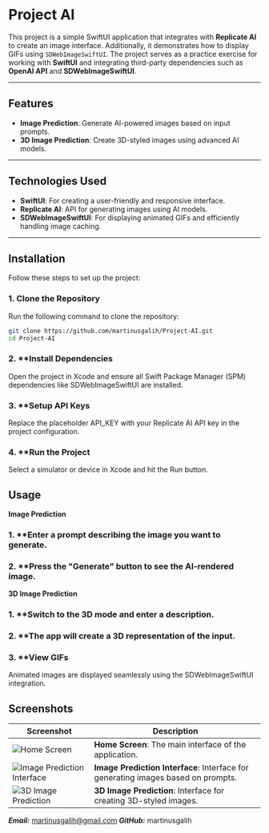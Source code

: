# **Project AI**

This project is a simple SwiftUI application that integrates with **Replicate AI** to create an image interface. Additionally, it demonstrates how to display GIFs using `SDWebImageSwiftUI`. The project serves as a practice exercise for working with **SwiftUI** and integrating third-party dependencies such as **OpenAI API** and **SDWebImageSwiftUI**.

---

## **Features**

- **Image Prediction**: Generate AI-powered images based on input prompts.
- **3D Image Prediction**: Create 3D-styled images using advanced AI models.

---

## **Technologies Used**

- **SwiftUI**: For creating a user-friendly and responsive interface.
- **Replicate AI**: API for generating images using AI models.
- **SDWebImageSwiftUI**: For displaying animated GIFs and efficiently handling image caching.

---

## **Installation**

Follow these steps to set up the project:

### 1. **Clone the Repository**  
Run the following command to clone the repository:
```bash
git clone https://github.com/martinusgalih/Project-AI.git
cd Project-AI
```

### 2. **Install Dependencies
Open the project in Xcode and ensure all Swift Package Manager (SPM) dependencies like SDWebImageSwiftUI are installed.

### 3. **Setup API Keys
Replace the placeholder API_KEY with your Replicate AI API key in the project configuration.

### 4. **Run the Project
Select a simulator or device in Xcode and hit the Run button.

## **Usage**
**Image Prediction**
### 1. **Enter a prompt describing the image you want to generate.
### 2. **Press the "Generate" button to see the AI-rendered image.

**3D Image Prediction**
### 1. **Switch to the 3D mode and enter a description.
### 2. **The app will create a 3D representation of the input.
### 3. **View GIFs

Animated images are displayed seamlessly using the SDWebImageSwiftUI integration.
## **Screenshots**

| Screenshot              | Description                |
|--------------------------|----------------------------|
| ![Home Screen](https://github.com/martinusgalih/Project-AI/assets/79133324/70fae33f-c235-4622-9437-e5126622fea0) | **Home Screen**: The main interface of the application. |
| ![Image Prediction Interface](https://github.com/martinusgalih/Project-AI/assets/79133324/b90974ce-d969-4025-8eb2-83523b587d95) | **Image Prediction Interface**: Interface for generating images based on prompts. |
| ![3D Image Prediction](https://github.com/martinusgalih/Project-AI/assets/79133324/1e09dbd1-fea7-48b8-a9c0-427ce842cf97) | **3D Image Prediction**: Interface for creating 3D-styled images. |


***Email:*** martinusgalih@gmail.com
***GitHub:*** martinusgalih
